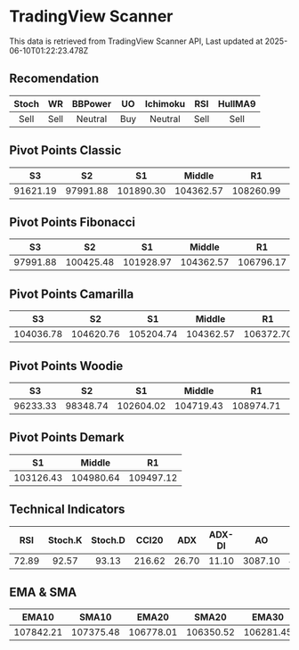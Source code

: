 # TradingView Scanner
This data is retrieved from TradingView Scanner API, Last updated at 2025-06-10T01:22:23.478Z

## Recomendation
| Stoch | WR | BBPower | UO | Ichimoku | RSI | HullMA9 |
| :---: | :---: | :---: | :---: | :---: | :---: | :---: |
| Sell | Sell | Neutral | Buy | Neutral | Sell | Sell |

## Pivot Points Classic
| S3 | S2 | S1 | Middle | R1 | R2 | R3 |
| :---: | :---: | :---: | :---: | :---: | :---: | :---: |
| 91621.19 | 97991.88 | 101890.30 | 104362.57 | 108260.99 | 110733.26 | 117103.95 |

## Pivot Points Fibonacci
| S3 | S2 | S1 | Middle | R1 | R2 | R3 |
| :---: | :---: | :---: | :---: | :---: | :---: | :---: |
| 97991.88 | 100425.48 | 101928.97 | 104362.57 | 106796.17 | 108299.66 | 110733.26 |

## Pivot Points Camarilla
| S3 | S2 | S1 | Middle | R1 | R2 | R3 |
| :---: | :---: | :---: | :---: | :---: | :---: | :---: |
| 104036.78 | 104620.76 | 105204.74 | 104362.57 | 106372.70 | 106956.68 | 107540.66 |

## Pivot Points Woodie
| S3 | S2 | S1 | Middle | R1 | R2 | R3 |
| :---: | :---: | :---: | :---: | :---: | :---: | :---: |
| 96233.33 | 98348.74 | 102604.02 | 104719.43 | 108974.71 | 111090.12 | 115345.40 |

## Pivot Points Demark
| S1 | Middle | R1 |
| :---: | :---: | :---: |
| 103126.43 | 104980.64 | 109497.12 |

## Technical Indicators
| RSI | Stoch.K | Stoch.D | CCI20 | ADX | ADX-DI | AO | Mom | MACD | MACD | W.R | HullMA9 |
| :---: | :---: | :---: | :---: | :---: | :---: | :---: | :---: | :---: | :---: | :---: | :---: |
| 72.89 | 92.57 | 93.13 | 216.62 | 26.70 | 11.10 | 3087.10 | 4118.88 | 1116.52 | 644.97 | -12.93 | 110258.77 |

## EMA & SMA
| EMA10 | SMA10 | EMA20 | SMA20 | EMA30 | SMA30 | EMA50 | SMA50 | EMA100 | SMA100 | EMA200 | SMA200 |
| :---: | :---: | :---: | :---: | :---: | :---: | :---: | :---: | :---: | :---: | :---: | :---: |
| 107842.21 | 107375.48 | 106778.01 | 106350.52 | 106281.45 | 105458.13 | 105950.12 | 105391.02 | 105695.13 | 106285.74 | 103811.28 | 105500.89 |